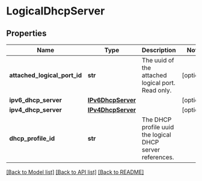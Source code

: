# LogicalDhcpServer

## Properties
Name | Type | Description | Notes
------------ | ------------- | ------------- | -------------
**attached_logical_port_id** | **str** | The uuid of the attached logical port. Read only. | [optional] 
**ipv6_dhcp_server** | [**IPv6DhcpServer**](IPv6DhcpServer.md) |  | [optional] 
**ipv4_dhcp_server** | [**IPv4DhcpServer**](IPv4DhcpServer.md) |  | [optional] 
**dhcp_profile_id** | **str** | The DHCP profile uuid the logical DHCP server references. | 

[[Back to Model list]](../README.md#documentation-for-models) [[Back to API list]](../README.md#documentation-for-api-endpoints) [[Back to README]](../README.md)

